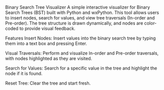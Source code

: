 Binary Search Tree Visualizer
A simple interactive visualizer for Binary Search Trees (BST) built with Python and wxPython. This tool allows users to insert nodes, search for values, and view tree traversals (In-order and Pre-order). The tree structure is drawn dynamically, and nodes are color-coded to provide visual feedback.

Features
Insert Nodes: Insert values into the binary search tree by typing them into a text box and pressing Enter.

Visual Traversals: Perform and visualize In-order and Pre-order traversals, with nodes highlighted as they are visited.

Search for Values: Search for a specific value in the tree and highlight the node if it is found.

Reset Tree: Clear the tree and start fresh.
